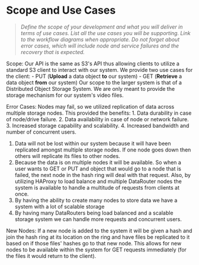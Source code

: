 # Scope and Use Cases

> *Define the scope of your development and what you will deliver in terms of use cases. List all the use cases you will be supporting. Link to the workflow diagrams when appropriate. Do not forget about error cases, which will include node and service failures and the recovery that is expected.*

Scope:
  Our API is the same as S3's API thus allowing clients to utilize a standard S3 client to interact with our system. 
  We provide two use cases for the client:
    - PUT (**Upload** a data object **to** our system)
    - GET (**Retrieve** a data object **from** our system)
  Our scope to the larger system is that of a Distributed Object Storage System. We are only meant to provide the storage mechanism for our system's video files.

Error Cases:
  Nodes may fail, so we utilized replication of data across multiple storage nodes.
  This provided the benefits:
    1. Data durability in case of node/drive failure.
    2. Data availability in case of node or network failure.
    3. Increased storage capability and scalability.
    4. Increased bandwidth and number of concurrent users.

  1) Data will not be lost within our system because it will have been replicated amongst multiple storage nodes. If one node goes down then others will replicate its files to other nodes.
  2) Because the data is on multiple nodes it will be available. So when a user wants to GET or PUT and object that would go to a node that is failed, the next node in the hash ring will deal with that request. Also, by utilizing HAProxy to load balance and multiple DataRouter nodes the system is available to handle a multitude of requests from clients at once.
  3) By having the ability to create many nodes to store data we have a system with a lot of scalable storage
  4) By having many DataRouters being load balanced and a scalable storage system we can handle more requests and concurrent users.

New Nodes:
  If a new node is added to the system it will be given a hash and join the hash ring at its location on the ring and have files be replicated to it based on if those files' hashes go to that new node.
  This allows for new nodes to be available within the system for GET requests immediately (for the files it would return to the client).

